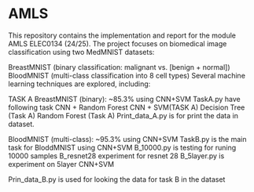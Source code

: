 # AMLS

This repository contains the implementation and report for the module AMLS ELEC0134 (24/25). The project focuses on biomedical image classification using two MedMNIST datasets:

BreastMNIST (binary classification: malignant vs. [benign + normal])
BloodMNIST (multi-class classification into 8 cell types)
Several machine learning techniques are explored, including:


TASK A  BreastMNIST (binary): ~85.3% using CNN+SVM
TaskA.py have following task 
CNN + Random Forest
CNN + SVM(TASK A)
Decision Tree (Task A)
Random Forest (Task A)
Print_data_A.py is for print the data in dataset.

BloodMNIST (multi-class): ~95.3% using CNN+SVM
TaskB.py is the main task for BloddMNIST using CNN+SVM
B_10000.py is testing for runing 10000 samples
B_resnet28 experiment for resnet 28
B_5layer.py is experiment on 5layer CNN+SVM

Prin_data_B.py is used for looking the data for task B in the dataset
